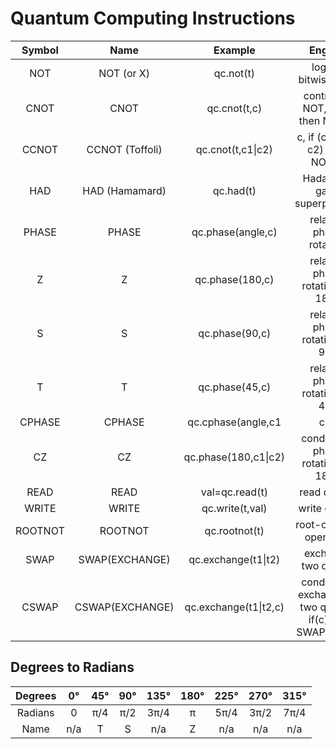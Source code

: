 # Quantum Computing Instructions

| Symbol | Name| Example| English| 
| :---: |:---:|:---:|:---:|
| NOT |  NOT (or X)  | qc.not(t)| logical bitwise NOT|
| CNOT    | CNOT | qc.cnot(t,c)| controlled NOT, if (c) then NOT(t)| 
| CCNOT    | CCNOT (Toffoli) | qc.cnot(t,c1\|c2)| c, if (c1 AND c2) then NOT(t)| 
| HAD |  HAD (Hamamard)  | qc.had(t)| Hadamard gate, superposition|
| PHASE |  PHASE  | qc.phase(angle,c)| relative phase rotation|
| Z |  Z  | qc.phase(180,c)| relative phase rotation by 180°|
| S |  S  | qc.phase(90,c)| relative phase rotation by 90°|
| T |  T  | qc.phase(45,c)| relative phase rotation by 45°|
| CPHASE |  CPHASE | qc.cphase(angle,c1|c2)| conditional phase rotation|
| CZ |  CZ  | qc.phase(180,c1\|c2)| conditional phase rotation by 180°|
| READ |  READ  | val=qc.read(t)| read quibits|
| WRITE |  WRITE  | qc.write(t,val)| write quibits|
| ROOTNOT |  ROOTNOT  | qc.rootnot(t)| root-of-NOT operation|
| SWAP |  SWAP(EXCHANGE)  | qc.exchange(t1\|t2)| exchange two quibits|
| CSWAP |  CSWAP(EXCHANGE)  | qc.exchange(t1\|t2,c)| conditional exchange of two quibits, if(c) the SWAP (t1,t2)|

## Degrees to Radians

| Degrees | 0° | 45° | 90° | 135° | 180° | 225° | 270° | 315° |
| :---: |:---:|:---:|:---:|:---:|:---:|:---:|:---:|:---: |
| Radians |  0  | π/4| π/2|3π/4| π |5π/4|3π/2|7π/4|
| Name    | n/a | T  | S  | n/a | Z | n/a | n/a | n/a |